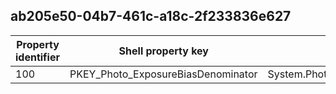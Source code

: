 ## ab205e50-04b7-461c-a18c-2f233836e627

Property identifier | Shell property key | Shell name | Alias
--- | --- | --- | ---
100 | PKEY_Photo_ExposureBiasDenominator | System.Photo.ExposureBiasDenominator | 


